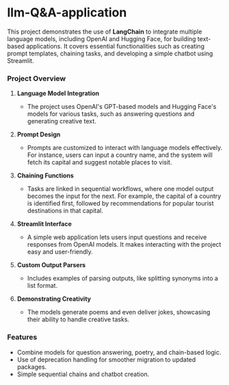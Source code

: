 # llm-Q&A-application

This project demonstrates the use of **LangChain** to integrate multiple language models, including OpenAI and Hugging Face, for building text-based applications. It covers essential functionalities such as creating prompt templates, chaining tasks, and developing a simple chatbot using Streamlit.

### Project Overview

1. **Language Model Integration**  
   - The project uses OpenAI's GPT-based models and Hugging Face's models for various tasks, such as answering questions and generating creative text. 

2. **Prompt Design**  
   - Prompts are customized to interact with language models effectively. For instance, users can input a country name, and the system will fetch its capital and suggest notable places to visit.

3. **Chaining Functions**  
   - Tasks are linked in sequential workflows, where one model output becomes the input for the next. For example, the capital of a country is identified first, followed by recommendations for popular tourist destinations in that capital.

4. **Streamlit Interface**  
   - A simple web application lets users input questions and receive responses from OpenAI models. It makes interacting with the project easy and user-friendly.

5. **Custom Output Parsers**  
   - Includes examples of parsing outputs, like splitting synonyms into a list format.

6. **Demonstrating Creativity**  
   - The models generate poems and even deliver jokes, showcasing their ability to handle creative tasks.

### Features
- Combine models for question answering, poetry, and chain-based logic.
- Use of deprecation handling for smoother migration to updated packages.
- Simple sequential chains and chatbot creation.


